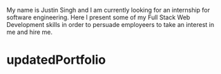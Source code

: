 My name is Justin Singh and I am currently looking for an internship for software engineering.
Here I present some of my Full Stack Web Development skills in order to persuade employeers to take an interest in me and hire me.
# updatedPortfolio
